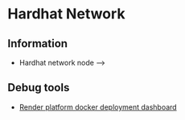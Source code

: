 # Hardhat Network

## Information

- Hardhat network node -->

## Debug tools

- [Render platform docker deployment dashboard](https://dashboard.render.com/)
